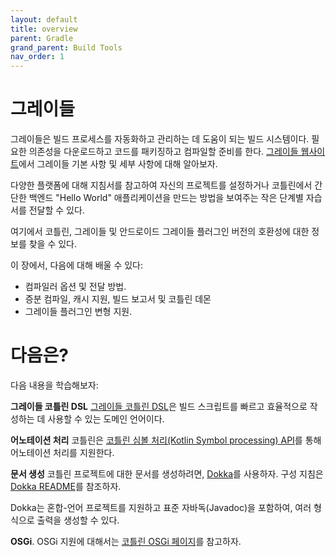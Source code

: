 ```yaml
---
layout: default
title: overview
parent: Gradle
grand_parent: Build Tools
nav_order: 1
---
```


# 그레이들
그레이들은 빌드 프로세스를 자동화하고 관리하는 데 도움이 되는 빌드 시스템이다. 필요한 의존성을 다운로드하고 코드를 패키징하고 컴파일할 준비를 한다. [그레이들 웹사이트](https://docs.gradle.org/current/userguide/getting_started.html)에서 그레이들 기본 사항 및 세부 사항에 대해 알아보자.

다양한 플랫폼에 대해 지침서를 참고하여 자신의 프로젝트를 설정하거나 코틀린에서 간단한 백엔드 "Hello World" 애플리케이션을 만드는 방법을 보여주는 작은 단계별 자습서를 전달할 수 있다.

여기에서 코틀린, 그레이들 및 안드로이드 그레이들 플러그인 버전의 호환성에 대한 정보를 찾을 수 있다.

이 장에서, 다음에 대해 배울 수 있다:

- 컴파일러 옵션 및 전달 방법.
- 증분 컴파일, 캐시 지원, 빌드 보고서 및 코틀린 데몬
- 그레이들 플러그인 변형 지원.


# 다음은?

다음 내용을 학습해보자:

**그레이들 코틀린 DSL** [그레이들 코틀린 DSL](https://docs.gradle.org/current/userguide/kotlin_dsl.html)은 빌드 스크립트를 빠르고 효율적으로 작성하는 데 사용할 수 있는 도메인 언어이다.

**어노테이션 처리** 코틀린은 [코틀린 심볼 처리(Kotlin Symbol processing) API](https://kotlinlang.org/docs/ksp-reference.html)를 통해 어노테이션 처리를 지원한다.

**문서 생성** 코틀린 프로젝트에 대한 문서를 생성하려면, [Dokka](https://github.com/Kotlin/dokka)를 사용하자. 구성 지침은 [Dokka README](https://github.com/Kotlin/dokka/blob/master/README.md#using-the-gradle-plugin)를 참조하자.

Dokka는 혼합-언어 프로젝트를 지원하고 표준 자바독(Javadoc)을 포함하여, 여러 형식으로 출력을 생성할 수 있다.

**OSGi**. OSGi 지원에 대해서는 [코틀린 OSGi 페이지](https://kotlinlang.org/docs/kotlin-osgi.html)를 참고하자.
